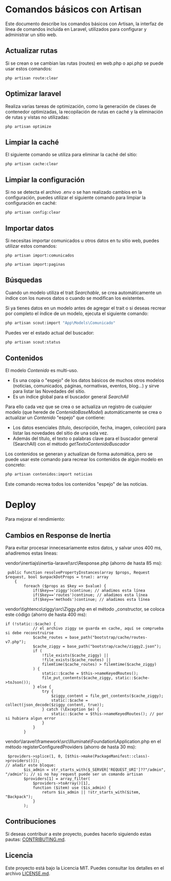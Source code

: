 # Comandos básicos con Artisan

Este documento describe los comandos básicos con Artisan, la interfaz de línea de comandos incluida en Laravel, utilizados para configurar y administrar un sitio web.

## Actualizar rutas

Si se crean o se cambian las rutas (routes) en web.php o api.php se puede usar estos comandos:

```
php artisan route:clear
```

## Optimizar laravel

Realiza varias tareas de optimización, como la generación de clases de contenedor optimizadas, la recopilación de rutas en caché y la eliminación de rutas y vistas no utilizadas:

```
php artisan optimize
```

## Limpiar la caché

El siguiente comando se utiliza para eliminar la caché del sitio:

```
php artisan cache:clear
```

## Limpiar la configuración

Si no se detecta el archivo .env o se han realizado cambios en la configuración, puedes utilizar el siguiente comando para limpiar la configuración en caché:

```
php artisan config:clear
```

## Importar datos

Si necesitas importar comunicados u otros datos en tu sitio web, puedes utilizar estos comandos:

```
php artisan import:comunicados
```

```
php artisan import:paginas
```

## Búsquedas

Cuando un modelo utiliza el trait _Searchable_, se crea automáticamente un índice con los nuevos datos o cuando se modifican los existentes.

Si ya tienes datos en un modelo antes de agregar el trait o si deseas recrear por completo el índice de un modelo, ejecuta el siguiente comando:

```bash
php artisan scout:import "App\Models\Comunicado"
```

Puedes ver el estado actual del buscador:
 
```bash
php artisan scout:status
```

## Contenidos

El modelo _Contenido_ es multi-uso. 

- Es una copia o "espejo" de los datos básicos de muchos otros modelos (noticias, comunicados, páginas, normativas, eventos, blog...) y sirve para listar las Novedades del sitio.
- Es un índice global para el buscador general _SearchAll_

Para ello cada vez que se crea o se actualiza un registro de cualquier modelo (que herede de _ContenidoBaseModel_) automáticamente se crea o actualizar un _Contenido_ "espejo" que contiene:

- Los datos esenciales (título, descripción, fecha, imagen, colección) para listar las novedades del sitio de una sola vez.
- Además del título, el texto o palabras clave para el buscador general (SearchAll) con el método _getTextoContenidoBuscador_


Los contenidos se generan y actualizan de forma automática, pero se puede usar este comando para recrear los contenidos de algún modelo en concreto:

```bash
php artisan contenidos:import noticias
```

Este comando recrea todos los contenidos "espejo" de las noticias.

# Deploy

Para mejorar el rendimiento:

## Cambios en Response de Inertia

Para evitar procesar innecesariamente estos datos, y salvar unos 400 ms, añadiremos estas lineas:

vendor\inertiajs\inertia-laravel\src\Response.php (ahorro de hasta 85 ms):
```
 public function resolvePropertyInstances(array $props, Request $request, bool $unpackDotProps = true): array
    {
        foreach ($props as $key => $value) {
            if($key=='ziggy')continue; // añadimos esta línea
            if($key=='routes')continue; // añadimos esta línea
            if($key=='methods')continue; // añadimos esta línea
```

vendor\tightenco\ziggy\src\Ziggy.php en el método _constructor, se coloca este código (ahorro de hasta 400 ms):
```
if (!static::$cache) {
            // el archivo ziggy se guarda en cache, aquí se comprueba si debe reconstruirse
            $cache_routes = base_path("bootstrap/cache/routes-v7.php");
            $cache_ziggy = base_path("bootstrap/cache/ziggy2.json");
            if (
                !file_exists($cache_ziggy) ||
                !file_exists($cache_routes) ||
                filemtime($cache_routes) > filemtime($cache_ziggy)
            ) {
                static::$cache = $this->nameKeyedRoutes();
                file_put_contents($cache_ziggy, static::$cache->toJson());
            } else {
                try {
                    $ziggy_content = file_get_contents($cache_ziggy);
                    static::$cache = collect(json_decode($ziggy_content, true));
                } catch (\Exception $e) {
                    static::$cache = $this->nameKeyedRoutes(); // por si hubiera algun error
                }
            }
        }
```

vendor\laravel\framework\src\Illuminate\Foundation\Application.php en el método registerConfiguredProviders (ahorro de hasta 30 ms):
```
 $providers->splice(1, 0, [$this->make(PackageManifest::class)->providers()]);
// añadir este bloque:
        $is_admin = str_starts_with($_SERVER['REQUEST_URI']??"/admin", "/admin"); // si no hay request puede ser un comando artisan
        $providers[1] = array_filter(
            $providers->toArray()[1],
            function ($item) use ($is_admin) {
                return $is_admin || !str_starts_with($item, "Backpack");
            }
        );
```

## Contribuciones

Si deseas contribuir a este proyecto, puedes hacerlo siguiendo estas pautas: [CONTRIBUTING.md](link-to-contributing-md).

## Licencia

Este proyecto está bajo la Licencia MIT. Puedes consultar los detalles en el archivo [LICENSE.md](link-to-license-md).
